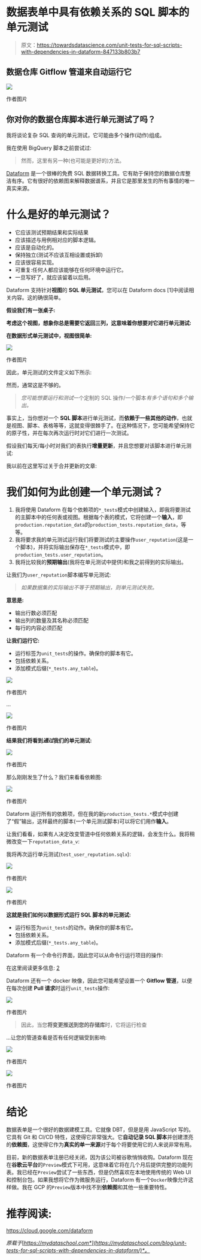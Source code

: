 # 数据表单中具有依赖关系的 SQL 脚本的单元测试

> 原文：<https://towardsdatascience.com/unit-tests-for-sql-scripts-with-dependencies-in-dataform-847133b803b7>

## 数据仓库 Gitflow 管道来自动运行它

![](img/760ee88bc58a7c71d95feb8ce9fceba9.png)

作者图片

## 你对你的数据仓库脚本进行单元测试了吗？

我将谈论复杂 SQL 查询的单元测试，它可能由多个操作(动作)组成。

我在使用 BigQuery 脚本之前尝试过:

</sql-unit-testing-in-bigquery-here-is-a-tutorial-64fc7a6b377>  

> 然而，这里有另一种(也可能是更好的)方法。

[Dataform](https://dataform.co/) 是一个很棒的免费 SQL 数据转换工具。它有助于保持您的数据仓库整洁有序。它有很好的依赖图来解释数据谱系，并且它是那里发生的所有事情的唯一真实来源。

# 什么是好的单元测试？

*   它应该测试预期结果和实际结果
*   应该描述与用例相对应的脚本逻辑。
*   应该是自动化的。
*   保持独立(测试不应该互相设置或拆卸)
*   应该很容易实现。
*   可重复:任何人都应该能够在任何环境中运行它。
*   一旦写好了，就应该留着以后用。

Dataform 支持针对**视图**的 **SQL 单元测试**，您可以在 Dataform docs [1]中阅读相关内容。这的确很简单。

**假设我们有一张桌子:**

**考虑这个视图，想象你总是需要它返回三列，这意味着你想要对它进行单元测试:**

**在数据形式单元测试中，视图很简单:**

![](img/e0096ca368657c3c1378a4924ba08ebc.png)

作者图片

因此，单元测试的文件定义如下所示:

然而，通常这是不够的。

> *您可能想要运行和测试*一个定制的 SQL 操作/一个脚本*有多个语句和多个输出。*

事实上，当你想对一个 **SQL 脚本**进行单元测试，而**依赖于一些其他的动作**，也就是视图、脚本、表格等等，这就变得很棘手了。在这种情况下，您可能希望保持它的原子性，并在每次再次运行时对它们进行一次测试。

假设我们每天/每小时对我们的表执行**增量更新**，并且您想要对该脚本进行单元测试:

我以前在这里写过关于合并更新的文章:

</advanced-sql-techniques-for-beginners-211851a28488>  

# 我们如何为此创建一个单元测试？

1.  我将使用 Dataform 在每个依赖项的`*_tests`模式中创建输入，即我将要测试的主脚本中的任何表或视图。根据每个表的模式，它将创建一个**输入**，即`production.reputation_data`的`production_tests.reputation_data`，等等。
2.  我将要求我的单元测试运行我们将要测试的主要操作`user_reputation`(这是一个脚本)，并将实际输出保存在`*_tests`模式中，即`production_tests.user_reputation`。
3.  我将比较我的**预期输出**(我将在单元测试中提供)和我之前得到的实际输出。

让我们为`user_reputation`脚本编写单元测试:

> *如果数据集的实际输出不等于预期输出，则单元测试失败。*

**意思是:**

*   输出行数必须匹配
*   输出列的数量及其名称必须匹配
*   每行的内容必须匹配

**让我们运行它:**

*   运行标签为`unit_tests`的操作。确保你的脚本有它。
*   包括依赖关系。
*   添加模式后缀(`*_tests.any_table`)。

![](img/c1501cc2760664488d1b03e343929ea8.png)

作者图片

…

![](img/e58b4d5b46e3330f4622936bc56bf6a6.png)

作者图片

**结果我们将看到*通过*我们的单元测试:**

![](img/9e38e244e56531157fd829eef5b4998f.png)

作者图片

那么刚刚发生了什么？我们来看看依赖图:

![](img/1c1fd92a5bc337da402756065342c721.png)

作者图片

Dataform 运行所有的依赖项，但在我的新`production_tests.*`模式中创建了“假”输出，这样最终的脚本(一个单元测试脚本)可以将它们用作**输入**。

让我们看看，如果有人决定改变管道中任何依赖关系的逻辑，会发生什么。我将稍微改变一下`reputation_data_v`:

我将再次运行单元测试(`test_user_reputation.sqlx`):

![](img/c9c3bc8ee808cb1ebf7b7470c5dda0bf.png)

作者图片

![](img/da825be77210b84b1fb42c5ddf9df795.png)

作者图片

**这就是我们如何以数据形式运行 SQL 脚本的单元测试:**

*   运行标签为`unit_tests`的动作。确保你的脚本有它。
*   包括依赖关系。
*   添加模式后缀(`*_tests.any_table`)。

Dataform 有一个命令行界面，因此您可以从命令行运行项目的操作:

在这里阅读更多信息: [2](https://docs.dataform.co/dataform-cli)

Dataform 还有一个 docker 映像，因此您可能希望设置一个 **Gitflow 管道**，以便在每次创建 **Pull 请求**时运行`unit_tests`操作:

![](img/a4d5e5b9d90ff40dc219d476e6d7a005.png)

作者图片

> 因此，当您**将变更推送到您的存储库**时，它将运行检查

…让您的管道查看是否有任何逻辑受到影响:

![](img/9bdfa5fd8e9a42610dc34c0885978950.png)

作者图片

![](img/266983dcb8302e97fffc1d868eff7934.png)

作者图片

# 结论

数据表单是一个很好的数据建模工具。它就像 DBT，但是是用 JavaScript 写的。它具有 Git 和 CI/CD 特性，这使得它非常强大。它**自动记录 SQL 脚本**并创建漂亮的**依赖图**，这使得它作为**真实的单一来源**对于每个将要使用它的人来说非常有用。

目前，新的数据表单注册已经关闭，因为该公司被谷歌悄悄收购。Dataform 现在在**谷歌云平台**的`Preview`模式下可用，这意味着它将在几个月后提供完整的功能列表。我已经在`Preview`尝试了一些东西，但是仍然喜欢在本地使用传统的 Web UI 和控制台包。如果我想将它作为微服务运行，Dataform 有一个`Docker`映像允许这样做。我在 GCP 的`Preview`版本中找不到**依赖图**和其他一些重要特性。

# 推荐阅读:

<https://cloud.google.com/dataform>  </sql-unit-testing-in-bigquery-here-is-a-tutorial-64fc7a6b377>  </advanced-sql-techniques-for-beginners-211851a28488>    

*原载于*[*https://mydataschool.com*](https://mydataschool.com/blog/unit-tests-for-sql-scripts-with-dependencies-in-dataform/)*。*